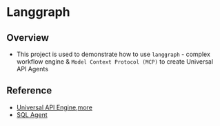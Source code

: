 # Langgraph

## Overview
- This project is used to demonstrate how to use `langgraph` - complex workflow engine & `Model Context Protocol (MCP)` to create Universal API Agents

## Reference
- [Universal API Engine](https://github.com/esxr/langgraph-mcp),[more](https://medium.com/heurislabs/building-a-universal-assistant-to-connect-with-any-api-89d7c353e524)
- [SQL Agent](https://blog.langchain.dev/data-viz-agent/)